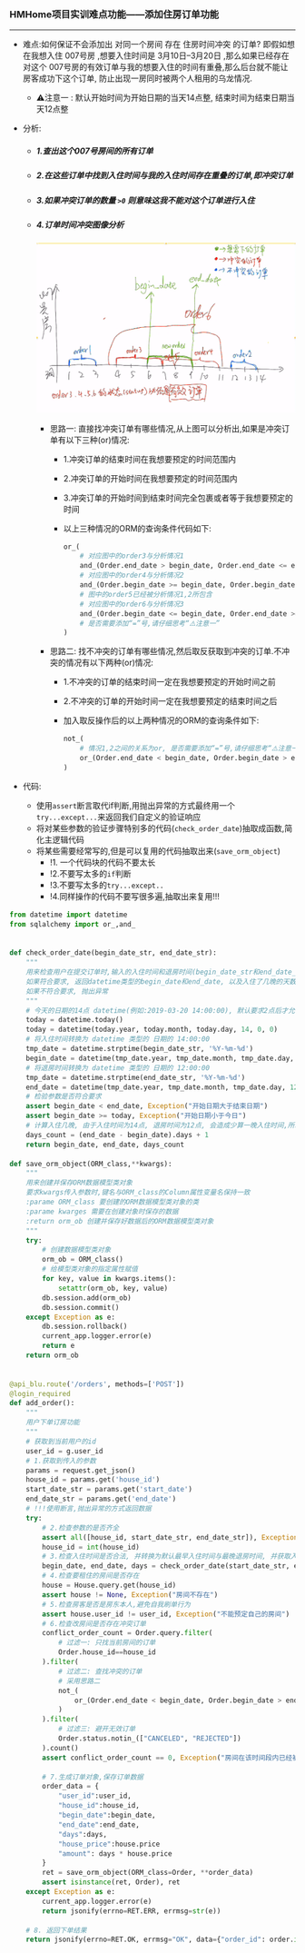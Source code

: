 ### HMHome项目实训难点功能——添加住房订单功能

----

- 难点:如何保证不会添加出 对同一个房间 存在 住房时间冲突 的订单? 即假如想在我想入住 007号房 ,想要入住时间是 3月10日–3月20日 ,那么如果已经存在对这个 007号房的有效订单与我的想要入住的时间有重叠,那么后台就不能让房客成功下这个订单, 防止出现一房同时被两个人租用的乌龙情况.

  - ⚠️注意一 :  默认开始时间为开始日期的当天14点整, 结束时间为结束日期当天12点整

- 分析:

  - ##### 1.查出这个007号房间的所有订单

  - ##### 2.在这些订单中找到入住时间与我的入住时间存在重叠的订单,即冲突订单

  - ##### 3.如果冲突订单的数量 `>0` 则意味这我不能对这个订单进行入住

  - ##### 4.订单时间冲突图像分析

    ![image-20190322101038331](https://github.com/kerbalwzy/DailyEssay/blob/master/media/HMHome/image-20190320174804344.png)

    - 思路一: 直接找冲突订单有哪些情况,从上图可以分析出,如果是冲突订单有以下三种(or)情况:

      - 1.冲突订单的结束时间在我想要预定的时间范围内

      - 2.冲突订单的开始时间在我想要预定的时间范围内

      - 3.冲突订单的开始时间到结束时间完全包裹或者等于我想要预定的时间

      - 以上三种情况的ORM的查询条件代码如下:

        ```python
        or_(
            # 对应图中的order3与分析情况1
        	and_(Order.end_date > begin_date, Order.end_date <= end_date),
            # 对应图中的order4与分析情况2
            and_(Order.begin_date >= begin_date, Order.begin_date < end_date),
            # 图中的order5已经被分析情况1,2所包含
            # 对应图中的order6与分析情况3 
            and_(Order.begin_date <= begin_date, Order.end_date >= end_date)
            # 是否需要添加“=”号,请仔细思考“⚠️注意一”
        )
        ```

    - 思路二: 找不冲突的订单有哪些情况,然后取反获取到冲突的订单.不冲突的情况有以下两种(or)情况:

      - 1.不冲突的订单的结束时间一定在我想要预定的开始时间之前

      - 2.不冲突的订单的开始时间一定在我想要预定的结束时间之后

      - 加入取反操作后的以上两种情况的ORM的查询条件如下:

        ```python
        not_(
            # 情况1,2之间的关系为or, 是否需要添加“=”号,请仔细思考“⚠️注意一”
        	or_(Order.end_date < begin_date, Order.begin_date > end_date)
        )
        ```

- 代码:

  - 使用`assert`断言取代if判断,用抛出异常的方式最终用一个`try...except...`来返回我们自定义的验证响应
  - 将对某些参数的验证步骤特别多的代码(`check_order_date`)抽取成函数,简化主逻辑代码
  - 将某些需要经常写的,但是可以复用的代码抽取出来(`save_orm_object`)
    - !1. 一个代码块的代码不要太长
    - !2.不要写太多的`if`判断
    - !3.不要写太多的`try...except..`
    - !4.同样操作的代码不要写很多遍,抽取出来复用!!!

```python
from datetime import datetime
from sqlalchemy import or_,and_


def check_order_date(begin_date_str, end_date_str):
    """
    用来检查用户在提交订单时,输入的入住时间和退房时间(begin_date_str和end_date_str)是否符合要求
    如果符合要求, 返回datetime类型的begin_date和end_date, 以及入住了几晚的天数统计 days_count
    如果不符合要求, 抛出异常
    """
    # 今天的日期的14点 datetime(例如:2019-03-20 14:00:00), 默认要求2点后才允许入住
    today = datetime.today()
    today = datetime(today.year, today.month, today.day, 14, 0, 0)
    # 将入住时间转换为 datetime 类型的 日期的 14:00:00
    tmp_date = datetime.strptime(begin_date_str, '%Y-%m-%d')
    begin_date = datetime(tmp_date.year, tmp_date.month, tmp_date.day, 14, 0, 0) 
    # 将退房时间转换为 datetime 类型的 日期的 12:00:00
    tmp_date = datetime.strptime(end_date_str, '%Y-%m-%d')
    end_date = datetime(tmp_date.year, tmp_date.month, tmp_date.day, 12, 0, 0)
    # 检验参数是否符合要求
    assert begin_date < end_date, Exception("开始日期大于结束日期")
    assert begin_date >= today, Exception("开始日期小于今日")
    # 计算入住几晚, 由于入住时间为14点, 退房时间为12点, 会造成少算一晚入住时间,所以+1
    days_count = (end_date - begin_date).days + 1
    return begin_date, end_date, days_count

def save_orm_object(ORM_class,**kwargs):
    """
    用来创建并保存ORM数据模型类对象
    要求kwargs传入参数时,键名与ORM_class的Column属性变量名保持一致
    :parame ORM_class 要创建的ORM数据模型类对象的类
    :parame kwarges 需要在创建对象时保存的数据
    :return orm_ob 创建并保存好数据后的ORM数据模型类对象
    """
    try:
        # 创建数据模型类对象
        orm_ob = ORM_class()
        # 给模型类对象的指定属性赋值
        for key, value in kwargs.items():
            setattr(orm_ob, key, value) 
        db.session.add(orm_ob)
        db.session.commit()
    except Exception as e:
        db.session.rollback()
        current_app.logger.error(e)
        return e
    return orm_ob
    
        
@api_blu.route('/orders', methods=['POST'])
@login_required
def add_order():
	"""
  	用户下单订房功能
    """
    # 获取到当前用户的id
    user_id = g.user_id
    # 1.获取到传入的参数
    params = request.get_json()
    house_id = params.get('house_id')
    start_date_str = params.get('start_date')
    end_date_str = params.get('end_date')
    # !!!使用断言,抛出异常的方式返回数据
    try:
        # 2.检查参数的是否齐全
        assert all([house_id, start_date_str, end_date_str]), Exception("参数错误")
        house_id = int(house_id)
    	# 3.检查入住时间是否合法, 并转换为默认最早入住时间与最晚退房时间, 并获取入住天数统计
        begin_date, end_date, days = check_order_date(start_date_str, end_date_str)
    	# 4.检查要租住的房间是否存在
        house = House.query.get(house_id)
        assert house != None, Exception("房间不存在")
    	# 5.检查房客是否是房东本人,避免自我刷单行为
        assert house.user_id != user_id, Exception("不能预定自己的房间")
        # 6.检查改房间是否存在冲突订单
        conflict_order_count = Order.query.filter(
            # 过滤一: 只找当前房间的订单
            Order.house_id==house_id
        ).filter(
            # 过滤二: 查找冲突的订单
            # 采用思路二
            not_(
                or_(Order.end_date < begin_date, Order.begin_date > end_date)
            )		
        ).filter(
            # 过滤三: 避开无效订单
            Order.status.notin_(["CANCELED", "REJECTED"])
        ).count()
        assert conflict_order_count == 0, Exception("房间在该时间段内已经被预定")
        
        # 7.生成订单对象,保存订单数据
        order_data = {
            "user_id":user_id,
            "house_id":house_id,
            "begin_date":begin_date,
            "end_date":end_date,
            "days":days,
            "house_price":house.price
            "amount": days * house.price
        }
        ret = save_orm_object(ORM_class=Order, **order_data)
        assert isinstance(ret, Order), ret
    except Exception as e:
        current_app.logger.error(e)
        return jsonify(errno=RET.ERR, errmsg=str(e))
 
    # 8. 返回下单结果
    return jsonify(errno=RET.OK, errmsg="OK", data={"order_id": order.id})

```

